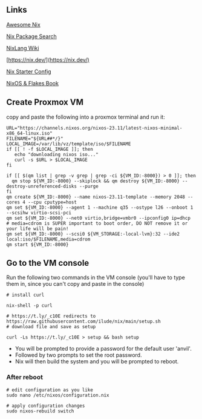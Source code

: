 ## Links
[Awesome Nix](https://github.com/nix-community/awesome-nix)

[Nix Package Search](https://search.nixos.org/packages)

[NixLang Wiki](https://nixlang.wiki/)

[https://nix.dev/](https://nix.dev/)

[Nix Starter Config](https://github.com/Misterio77/nix-starter-configs)

[NixOS & Flakes Book](https://nixos-and-flakes.thiscute.world/introduction/)


## Create Proxmox VM
copy and paste the following into a proxmox terminal and run it:

```
URL="https://channels.nixos.org/nixos-23.11/latest-nixos-minimal-x86_64-linux.iso"
FILENAME="${URL##*/}"
LOCAL_IMAGE=/var/lib/vz/template/iso/$FILENAME
if [[ ! -f $LOCAL_IMAGE ]]; then 
   echo "downloading nixos iso..."
   curl -s $URL > $LOCAL_IMAGE
fi

if [[ $(qm list | grep -v grep | grep -ci ${VM_ID:-8000}) > 0 ]]; then
  qm stop ${VM_ID:-8000} --skiplock && qm destroy ${VM_ID:-8000} --destroy-unreferenced-disks --purge
fi
qm create ${VM_ID:-8000} --name nixos-23.11-template --memory 2048 --cores 4 --cpu cputype=host
qm set ${VM_ID:-8000} --agent 1 --machine q35 --ostype l26 --onboot 1 --scsihw virtio-scsi-pci 
qm set ${VM_ID:-8000} --net0 virtio,bridge=vmbr0 --ipconfig0 ip=dhcp
# media=cdrom is SUPER important to boot order, DO NOT remove it or your life will be pain!
qm set ${VM_ID:-8000} --scsi0 ${VM_STORAGE:-local-lvm}:32 --ide2 local:iso/$FILENAME,media=cdrom 
qm start ${VM_ID:-8000}

```

## Go to the VM console
Run the following two commands in the VM console (you'll have to type them in, since you can't copy and paste in the console)
```
# install curl

nix-shell -p curl

# https://t.ly/_c10E redirects to https://raw.githubusercontent.com/ilude/nix/main/setup.sh
# download file and save as setup

curl -Ls https://t.ly/_c10E > setup && bash setup

```

- You will be prompted to provide a password for the default user 'anvil'.
- Followed by two prompts to set the root password.
- Nix will then build the system and you will be prompted to reboot. 

### After reboot
```
# edit configuration as you like
sudo nano /etc/nixos/configuration.nix

# apply configuration changes
sudo nixos-rebuild switch
```


